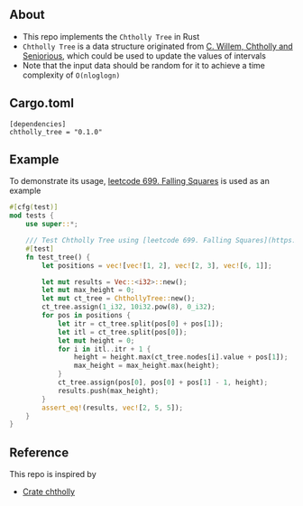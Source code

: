 ## About 

- This repo implements the `Chtholly Tree` in Rust 
- `Chtholly Tree` is a data structure originated from [C. Willem, Chtholly and Seniorious](https://codeforces.com/problemset/problem/896/C?mobile=true), which could be used to update the values of intervals
- Note that the input data should be random for it to achieve a time complexity of `O(nloglogn)`

## Cargo.toml

```
[dependencies]
chtholly_tree = "0.1.0"
```

## Example

To demonstrate its usage, [leetcode 699. Falling Squares](https://leetcode.com/problems/falling-squares/) is used as an example 

```rust
#[cfg(test)]
mod tests {
    use super::*;

    /// Test Chtholly Tree using [leetcode 699. Falling Squares](https://leetcode.com/problems/falling-squares/).
    #[test]
    fn test_tree() {
        let positions = vec![vec![1, 2], vec![2, 3], vec![6, 1]];

        let mut results = Vec::<i32>::new();
        let mut max_height = 0;
        let mut ct_tree = ChthollyTree::new();
        ct_tree.assign(1_i32, 10i32.pow(8), 0_i32);
        for pos in positions {
            let itr = ct_tree.split(pos[0] + pos[1]);
            let itl = ct_tree.split(pos[0]);
            let mut height = 0;
            for i in itl..itr + 1 {
                height = height.max(ct_tree.nodes[i].value + pos[1]);
                max_height = max_height.max(height);
            }
            ct_tree.assign(pos[0], pos[0] + pos[1] - 1, height);
            results.push(max_height);
        }
        assert_eq!(results, vec![2, 5, 5]);
    }
}
```

## Reference 

This repo is inspired by
 
- [Crate chtholly](https://docs.rs/chtholly/latest/chtholly/)